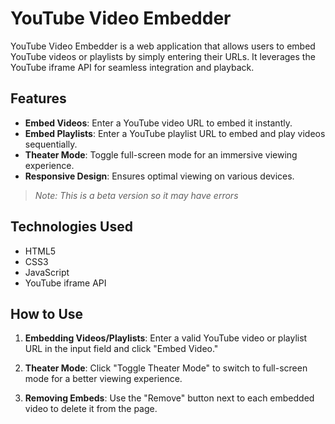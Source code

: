 # YouTube Video Embedder

YouTube Video Embedder is a web application that allows users to embed YouTube videos or playlists by simply entering their URLs. It leverages the YouTube iframe API for seamless integration and playback.

## Features

- **Embed Videos**: Enter a YouTube video URL to embed it instantly.
- **Embed Playlists**: Enter a YouTube playlist URL to embed and play videos sequentially.
- **Theater Mode**: Toggle full-screen mode for an immersive viewing experience.
- **Responsive Design**: Ensures optimal viewing on various devices.
> *Note: This is a beta version so it may have errors*

## Technologies Used

- HTML5
- CSS3
- JavaScript
- YouTube iframe API

## How to Use

1. **Embedding Videos/Playlists**: Enter a valid YouTube video or playlist URL in the input field and click "Embed Video."
   
2. **Theater Mode**: Click "Toggle Theater Mode" to switch to full-screen mode for a better viewing experience.
   
3. **Removing Embeds**: Use the "Remove" button next to each embedded video to delete it from the page.
